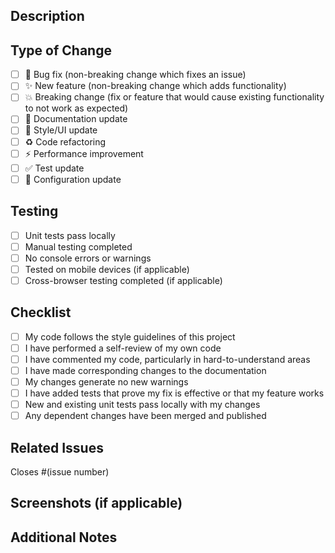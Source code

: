 ## Description
<!-- Brief description of changes -->

## Type of Change
- [ ] 🐛 Bug fix (non-breaking change which fixes an issue)
- [ ] ✨ New feature (non-breaking change which adds functionality)
- [ ] 💥 Breaking change (fix or feature that would cause existing functionality to not work as expected)
- [ ] 📝 Documentation update
- [ ] 🎨 Style/UI update
- [ ] ♻️ Code refactoring
- [ ] ⚡ Performance improvement
- [ ] ✅ Test update
- [ ] 🔧 Configuration update

## Testing
- [ ] Unit tests pass locally
- [ ] Manual testing completed
- [ ] No console errors or warnings
- [ ] Tested on mobile devices (if applicable)
- [ ] Cross-browser testing completed (if applicable)

## Checklist
- [ ] My code follows the style guidelines of this project
- [ ] I have performed a self-review of my own code
- [ ] I have commented my code, particularly in hard-to-understand areas
- [ ] I have made corresponding changes to the documentation
- [ ] My changes generate no new warnings
- [ ] I have added tests that prove my fix is effective or that my feature works
- [ ] New and existing unit tests pass locally with my changes
- [ ] Any dependent changes have been merged and published

## Related Issues
<!-- Link to related issues -->
Closes #(issue number)

## Screenshots (if applicable)
<!-- Add screenshots for UI changes -->

## Additional Notes
<!-- Any additional information that reviewers should know -->